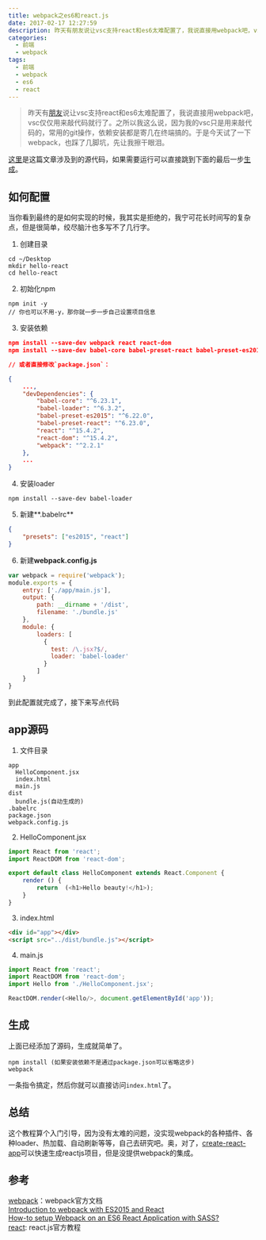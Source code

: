 ```yaml
---
title: webpack之es6和react.js
date: 2017-02-17 12:27:59
description: 昨天有朋友说让vsc支持react和es6太难配置了，我说直接用webpack吧，vsc仅仅用来敲代码就行了。之所以我这么说，因为我的vsc只是用来敲代码的，常用的git操作，依赖安装都是寄几在终端搞的。于是今天试了一下webpack，也踩了几脚坑，先让我擦干眼泪。
categories: 
  - 前端
  - webpack
tags:
  - 前端
  - webpack
  - es6
  - react
---
```


>昨天有[朋友](http://www.cnblogs.com/shannonliang/)说让vsc支持react和es6太难配置了，我说直接用webpack吧，vsc仅仅用来敲代码就行了。之所以我这么说，因为我的vsc只是用来敲代码的，常用的git操作，依赖安装都是寄几在终端搞的。于是今天试了一下webpack，也踩了几脚坑，先让我擦干眼泪。

[这里](https://github.com/CoderLim/let-us-reactjs/tree/master/hello-react)是这篇文章涉及到的源代码，如果需要运行可以直接跳到下面的最后一步<a href="#build">生成</a>。

## 如何配置

当你看到最终的是如何实现的时候，我其实是拒绝的，我宁可花长时间写的复杂点，但是很简单，绞尽脑汁也多写不了几行字。

1. 创建目录
```
cd ~/Desktop
mkdir hello-react
cd hello-react
```

2. 初始化npm
```
npm init -y
// 你也可以不用-y，那你就一步一步自己设置项目信息
```

3. 安装依赖
```json
npm install --save-dev webpack react react-dom
npm install --save-dev babel-core babel-preset-react babel-preset-es2015

// 或者直接修改`package.json`：

{
    ...,
    "devDependencies": {
        "babel-core": "^6.23.1",
        "babel-loader": "^6.3.2",
        "babel-preset-es2015": "^6.22.0",
        "babel-preset-react": "^6.23.0",
        "react": "^15.4.2",
        "react-dom": "^15.4.2",
        "webpack": "^2.2.1"
    },
    ...
}
```

4. 安装loader
```
npm install --save-dev babel-loader
```

5. 新建**.babelrc**
```json
{
    "presets": ["es2015", "react"]
}
```

6. 新建**webpack.config.js**
```js
var webpack = require('webpack');
module.exports = {
    entry: ['./app/main.js'],
    output: {
        path: __dirname + '/dist',
        filename: './bundle.js'
    },
    module: {
        loaders: [
          {
            test: /\.jsx?$/,
            loader: 'babel-loader'
          }
        ]
    }
}
```

到此配置就完成了，接下来写点代码

## app源码

1.  文件目录
```
app
  HelloComponent.jsx
  index.html
  main.js
dist
  bundle.js(自动生成的)
.babelrc
package.json
webpack.config.js
```

2. HelloComponent.jsx
```js
import React from 'react';
import ReactDOM from 'react-dom';

export default class HelloComponent extends React.Component {
    render () {
        return  (<h1>Hello beauty!</h1>);
    }
}
```

3. index.html
```html
<div id="app"></div>
<script src="../dist/bundle.js"></script>
```

4. main.js
```js
import React from 'react';
import ReactDOM from 'react-dom';
import Hello from './HelloComponent.jsx';

ReactDOM.render(<Hello/>, document.getElementById('app'));
```

## <a name="build">生成</a>

上面已经添加了源码，生成就简单了。

```
npm install (如果安装依赖不是通过package.json可以省略这步)
webpack
```

一条指令搞定，然后你就可以直接访问`index.html`了。

## 总结

这个教程算个入门引导，因为没有太难的问题，没实现webpack的各种插件、各种loader、热加载、自动刷新等等，自己去研究吧。奥，对了，[create-react-app][4]可以快速生成reactjs项目，但是没提供webpack的集成。

## 参考
[webpack][1]：webpack官方文档<br>
[Introduction to webpack with ES2015 and React][2]<br>
[How-to setup Webpack on an ES6 React Application with SASS?][3]<br/>
[react][4]: react.js官方教程

[1]:https://webpack.github.io/docs/usage.html "webpack官网"
[2]:http://blog.scalac.io/2016/03/03/introduction-to-webpack-with-es2015-and-react.html
[3]:https://www.jonathan-petitcolas.com/2015/05/15/howto-setup-webpack-on-es6-react-application-with-sass.html
[4]:https://facebook.github.io/react/docs/installation.html#creating-a-single-page-application "react.js官方教程"